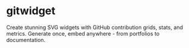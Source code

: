 # gitwidget
Create stunning SVG widgets with GitHub contribution grids, stats, and metrics. Generate once, embed anywhere - from portfolios to documentation.
